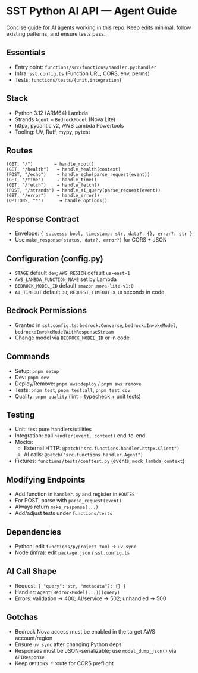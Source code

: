 # SST Python AI API — Agent Guide

Concise guide for AI agents working in this repo. Keep edits minimal, follow existing patterns, and ensure tests pass.

## Essentials

- Entry point: `functions/src/functions/handler.py:handler`
- Infra: `sst.config.ts` (Function URL, CORS, env, perms)
- Tests: `functions/tests/{unit,integration}`

## Stack

- Python 3.12 (ARM64) Lambda
- Strands `Agent` + `BedrockModel` (Nova Lite)
- httpx, pydantic v2, AWS Lambda Powertools
- Tooling: UV, Ruff, mypy, pytest

## Routes

```
(GET, "/")        → handle_root()
(GET, "/health")   → handle_health(context)
(POST, "/echo")    → handle_echo(parse_request(event))
(GET, "/time")     → handle_time()
(GET, "/fetch")    → handle_fetch()
(POST, "/strands") → handle_ai_query(parse_request(event))
(GET, "/error")    → handle_error()
(OPTIONS, "*")      → handle_options()
```

## Response Contract

- Envelope: `{ success: bool, timestamp: str, data?: {}, error?: str }`
- Use `make_response(status, data?, error?)` for CORS + JSON

## Configuration (config.py)

- `STAGE` default `dev`; `AWS_REGION` default `us-east-1`
- `AWS_LAMBDA_FUNCTION_NAME` set by Lambda
- `BEDROCK_MODEL_ID` default `amazon.nova-lite-v1:0`
- `AI_TIMEOUT` default `30`; `REQUEST_TIMEOUT` is `10` seconds in code

## Bedrock Permissions

- Granted in `sst.config.ts`:
  `bedrock:Converse`, `bedrock:InvokeModel`, `bedrock:InvokeModelWithResponseStream`
- Change model via `BEDROCK_MODEL_ID` or in code

## Commands

- Setup: `pnpm setup`
- Dev: `pnpm dev`
- Deploy/Remove: `pnpm aws:deploy` / `pnpm aws:remove`
- Tests: `pnpm test`, `pnpm test:all`, `pnpm test:cov`
- Quality: `pnpm quality` (lint + typecheck + unit tests)

## Testing

- Unit: test pure handlers/utilities
- Integration: call `handler(event, context)` end-to-end
- Mocks:
  - External HTTP: `@patch("src.functions.handler.httpx.Client")`
  - AI calls: `@patch("src.functions.handler.Agent")`
- Fixtures: `functions/tests/conftest.py` (events, `mock_lambda_context`)

## Modifying Endpoints

- Add function in `handler.py` and register in `ROUTES`
- For POST, parse with `parse_request(event)`
- Always return `make_response(...)`
- Add/adjust tests under `functions/tests`

## Dependencies

- Python: edit `functions/pyproject.toml` → `uv sync`
- Node (infra): edit `package.json` / `sst.config.ts`

## AI Call Shape

- Request: `{ "query": str, "metadata"?: {} }`
- Handler: `Agent(BedrockModel(...))(query)`
- Errors: validation → 400; AI/service → 502; unhandled → 500

## Gotchas

- Bedrock Nova access must be enabled in the target AWS account/region
- Ensure `uv sync` after changing Python deps
- Responses must be JSON-serializable; use `model_dump_json()` via `APIResponse`
- Keep `OPTIONS *` route for CORS preflight
